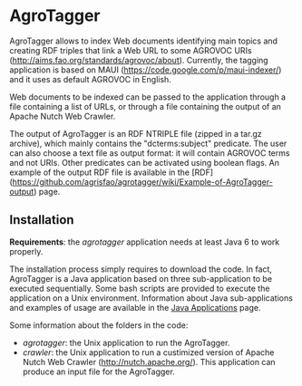 AgroTagger
==========

AgroTagger allows to index Web documents identifying main topics and creating RDF triples that link a Web URL to some AGROVOC URIs (http://aims.fao.org/standards/agrovoc/about). Currently, the tagging application is based on MAUI (https://code.google.com/p/maui-indexer/) and it uses as default AGROVOC in English. 

Web documents to be indexed can be passed to the application through a file containing a list of URLs, or through a file containing the output of an Apache Nutch Web Crawler.

The output of AgroTagger is an RDF NTRIPLE file (zipped in a tar.gz archive), which mainly contains the "dcterms:subject" predicate. The user can also choose a text file as output format: it will contain AGROVOC terms and not URIs. Other predicates can be activated using boolean flags. An example of the output RDF file is available in the [RDF] (https://github.com/agrisfao/agrotagger/wiki/Example-of-AgroTagger-output) page.

## Installation

**Requirements**: the *agrotagger* application needs at least Java 6 to work properly.

The installation process simply requires to download the code. In fact, AgroTagger is a Java application based on three sub-application to be executed sequentially. Some bash scripts are provided to execute the application on a Unix environment. Information about Java sub-applications and examples of usage are available in the [Java Applications](https://github.com/agrisfao/agrotagger/wiki/Java-Applications) page.

Some information about the folders in the code:

- *agrotagger*: the Unix application to run the AgroTagger.
- *crawler*:  the Unix application to run a custimized version of Apache Nutch Web Crawler (http://nutch.apache.org/). This application can produce an input file for the AgroTagger.
  
